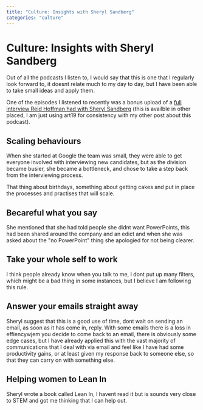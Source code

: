 ```yaml
---
title: "Culture: Insights with Sheryl Sandberg"
categories: "culture"
---
```

# Culture: Insights with Sheryl Sandberg

Out of all the podcasts I listen to, I would say that this is one that I regularly look forward to, it doesnt relate much to my day to day, but I have been able to take small ideas and apply them.

One of the episodes I listened to recently was a bonus upload of a [full interview Reid Hoffman had with Sheryl Sandberg](https://art19.com/shows/masters-of-scale/episodes/90a43532-8195-4d57-b53b-3098d8a69b40) (this is availble in other placed, I am just using art19 for consistency with my other post about this podcast).

## Scaling behaviours

When she started at Google the team was small, they were able to get everyone involved with interviewing new candidates, but as the division became busier, she became a bottleneck, and chose to take a step back from the interviewing process.

That thing about birthdays, something about getting cakes and put in place the processes and practises that will scale.

## Becareful what you say

She mentioned that she had told people she didnt want PowerPoints, this had been shared around the company and an edict and when she was asked about the "no PowerPoint" thing she apologied for not being clearer.

## Take your whole self to work

I think people already know when you talk to me, I dont put up many filters, which might be a bad thing in some instances, but I believe I am following this rule.

## Answer your emails straight away

Sheryl suggest that this is a good use of time, dont wait on sending an email, as soon as it has come in, reply. With some emails there is a loss in effiencywjem you decide to come back to an email, there is obviously some edge cases, but I have already applied this with the vast majority of communications that I deal with via email and feel like I have had some productivity gains, or at least given my response back to someone else, so that they can carry on with something else.

## Helping women to Lean In

Sheryl wrote a book called Lean In, I havent read it but is sounds very close to STEM and got me thinking that I can help out.